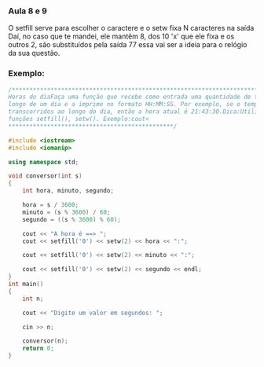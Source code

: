 ### Aula 8 e 9

O setfill serve para escolher o caractere e o setw fixa N caracteres na saída Daí, no caso que te mandei, ele mantêm 8, dos 10 'x' que ele fixa e os outros 2, são substituídos pela saída 77 essa vai ser a ideia para o relógio da sua questão.





### Exemplo:

```C++
/******************************************************************************************************
Horas do diaFaça uma função que recebe como entrada uma quantidade de tempo em segundos transcorrida ao
longo de um dia e a imprime no formato HH:MM:SS. Por exemplo, se o tempo de 78210 segundos foram
transcorridos ao longo do dia, então a hora atual é 21:43:30.Dica:Utilize a biblioteca "iomanip" e as
funções setfill(), setw(). Exemplo:cout<
***********************************************/

#include <iostream>
#include <iomanip>

using namespace std;

void conversor(int s)
{
    int hora, minuto, segundo;

    hora = s / 3600;
    minuto = (s % 3600) / 60;
    segundo = ((s % 3600) % 60);

    cout << "A hora é ==> ";
    cout << setfill('0') << setw(2) << hora << ":";

    cout << setfill('0') << setw(2) << minuto << ":";

    cout << setfill('0') << setw(2) << segundo << endl;
}
int main()
{
    int n;

    cout << "Digite um valor em segundos: ";

    cin >> n;

    conversor(n);
    return 0;
}

```